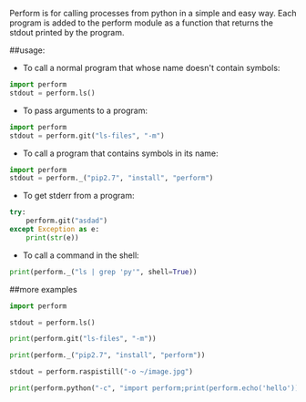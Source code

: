 Perform is for calling processes from python in a simple and easy way.  Each program is added to the perform module as a function that returns the stdout printed by the program.

##usage:
- To call a normal program that whose name doesn't contain symbols:

```python
import perform
stdout = perform.ls()
```

- To pass arguments to a program:

```python
import perform
stdout = perform.git("ls-files", "-m")
```

- To call a program that contains symbols in its name:

```python
import perform
stdout = perform._("pip2.7", "install", "perform")
```

- To get stderr from a program:

```python
try:
    perform.git("asdad")
except Exception as e:
    print(str(e))
```

- To call a command in the shell:

```python
print(perform._("ls | grep 'py'", shell=True))
```

##more examples

```python
import perform

stdout = perform.ls()

print(perform.git("ls-files", "-m"))

print(perform._("pip2.7", "install", "perform"))

stdout = perform.raspistill("-o ~/image.jpg")

print(perform.python("-c", "import perform;print(perform.echo('hello'))")
```
